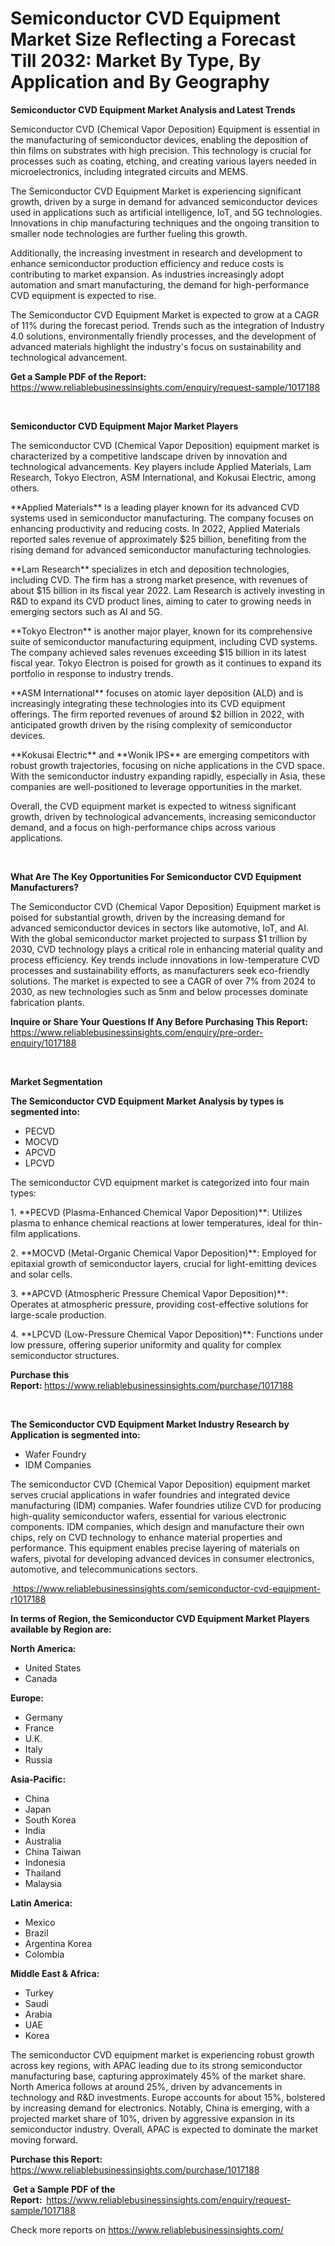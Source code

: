 <p><h1>Semiconductor CVD Equipment Market Size Reflecting a Forecast Till 2032: Market By Type, By Application and By Geography</h1></p><p><strong>Semiconductor CVD Equipment Market Analysis and Latest Trends</strong></p>
<p><p>Semiconductor CVD (Chemical Vapor Deposition) Equipment is essential in the manufacturing of semiconductor devices, enabling the deposition of thin films on substrates with high precision. This technology is crucial for processes such as coating, etching, and creating various layers needed in microelectronics, including integrated circuits and MEMS. </p><p>The Semiconductor CVD Equipment Market is experiencing significant growth, driven by a surge in demand for advanced semiconductor devices used in applications such as artificial intelligence, IoT, and 5G technologies. Innovations in chip manufacturing techniques and the ongoing transition to smaller node technologies are further fueling this growth. </p><p>Additionally, the increasing investment in research and development to enhance semiconductor production efficiency and reduce costs is contributing to market expansion. As industries increasingly adopt automation and smart manufacturing, the demand for high-performance CVD equipment is expected to rise. </p><p>The Semiconductor CVD Equipment Market is expected to grow at a CAGR of 11% during the forecast period. Trends such as the integration of Industry 4.0 solutions, environmentally friendly processes, and the development of advanced materials highlight the industry's focus on sustainability and technological advancement.</p></p>
<p><strong>Get a Sample PDF of the Report:&nbsp;</strong> <a href="https://www.reliablebusinessinsights.com/enquiry/request-sample/1017188?utm_campaign=3134&utm_medium=2&utm_source=Github&utm_content=ia&utm_term=06042025&utm_id=semiconductor-cvd-equipment">https://www.reliablebusinessinsights.com/enquiry/request-sample/1017188</a></p>
<p>&nbsp;</p>
<p><strong>Semiconductor CVD Equipment Major Market Players</strong></p>
<p><p>The semiconductor CVD (Chemical Vapor Deposition) equipment market is characterized by a competitive landscape driven by innovation and technological advancements. Key players include Applied Materials, Lam Research, Tokyo Electron, ASM International, and Kokusai Electric, among others.</p><p>**Applied Materials** is a leading player known for its advanced CVD systems used in semiconductor manufacturing. The company focuses on enhancing productivity and reducing costs. In 2022, Applied Materials reported sales revenue of approximately $25 billion, benefiting from the rising demand for advanced semiconductor manufacturing technologies.</p><p>**Lam Research** specializes in etch and deposition technologies, including CVD. The firm has a strong market presence, with revenues of about $15 billion in its fiscal year 2022. Lam Research is actively investing in R&D to expand its CVD product lines, aiming to cater to growing needs in emerging sectors such as AI and 5G.</p><p>**Tokyo Electron** is another major player, known for its comprehensive suite of semiconductor manufacturing equipment, including CVD systems. The company achieved sales revenues exceeding $15 billion in its latest fiscal year. Tokyo Electron is poised for growth as it continues to expand its portfolio in response to industry trends.</p><p>**ASM International** focuses on atomic layer deposition (ALD) and is increasingly integrating these technologies into its CVD equipment offerings. The firm reported revenues of around $2 billion in 2022, with anticipated growth driven by the rising complexity of semiconductor devices.</p><p>**Kokusai Electric** and **Wonik IPS** are emerging competitors with robust growth trajectories, focusing on niche applications in the CVD space. With the semiconductor industry expanding rapidly, especially in Asia, these companies are well-positioned to leverage opportunities in the market.</p><p>Overall, the CVD equipment market is expected to witness significant growth, driven by technological advancements, increasing semiconductor demand, and a focus on high-performance chips across various applications.</p></p>
<p>&nbsp;</p>
<p><strong>What Are The Key Opportunities For Semiconductor CVD Equipment Manufacturers?</strong></p>
<p><p>The Semiconductor CVD (Chemical Vapor Deposition) Equipment market is poised for substantial growth, driven by the increasing demand for advanced semiconductor devices in sectors like automotive, IoT, and AI. With the global semiconductor market projected to surpass $1 trillion by 2030, CVD technology plays a critical role in enhancing material quality and process efficiency. Key trends include innovations in low-temperature CVD processes and sustainability efforts, as manufacturers seek eco-friendly solutions. The market is expected to see a CAGR of over 7% from 2024 to 2030, as new technologies such as 5nm and below processes dominate fabrication plants.</p></p>
<p><strong>Inquire or Share Your Questions If Any Before Purchasing This Report:</strong> <a href="https://www.reliablebusinessinsights.com/enquiry/pre-order-enquiry/1017188?utm_campaign=3134&utm_medium=2&utm_source=Github&utm_content=ia&utm_term=06042025&utm_id=semiconductor-cvd-equipment">https://www.reliablebusinessinsights.com/enquiry/pre-order-enquiry/1017188</a></p>
<p>&nbsp;</p>
<p><strong>Market Segmentation</strong></p>
<p><strong>The Semiconductor CVD Equipment Market Analysis by types is segmented into:</strong></p>
<p><ul><li>PECVD</li><li>MOCVD</li><li>APCVD</li><li>LPCVD</li></ul></p>
<p><p>The semiconductor CVD equipment market is categorized into four main types: </p><p>1. **PECVD (Plasma-Enhanced Chemical Vapor Deposition)**: Utilizes plasma to enhance chemical reactions at lower temperatures, ideal for thin-film applications. </p><p>2. **MOCVD (Metal-Organic Chemical Vapor Deposition)**: Employed for epitaxial growth of semiconductor layers, crucial for light-emitting devices and solar cells.</p><p>3. **APCVD (Atmospheric Pressure Chemical Vapor Deposition)**: Operates at atmospheric pressure, providing cost-effective solutions for large-scale production.</p><p>4. **LPCVD (Low-Pressure Chemical Vapor Deposition)**: Functions under low pressure, offering superior uniformity and quality for complex semiconductor structures.</p></p>
<p><strong>Purchase this Report:&nbsp;</strong><a href="https://www.reliablebusinessinsights.com/purchase/1017188?utm_campaign=3134&utm_medium=2&utm_source=Github&utm_content=ia&utm_term=06042025&utm_id=semiconductor-cvd-equipment">https://www.reliablebusinessinsights.com/purchase/1017188</a></p>
<p>&nbsp;</p>
<p><strong>The Semiconductor CVD Equipment Market Industry Research by Application is segmented into:</strong></p>
<p><ul><li>Wafer Foundry</li><li>IDM Companies</li></ul></p>
<p><p>The semiconductor CVD (Chemical Vapor Deposition) equipment market serves crucial applications in wafer foundries and integrated device manufacturing (IDM) companies. Wafer foundries utilize CVD for producing high-quality semiconductor wafers, essential for various electronic components. IDM companies, which design and manufacture their own chips, rely on CVD technology to enhance material properties and performance. This equipment enables precise layering of materials on wafers, pivotal for developing advanced devices in consumer electronics, automotive, and telecommunications sectors.</p></p>
<p><a href="https://www.reliablebusinessinsights.com/semiconductor-cvd-equipment-r1017188?utm_campaign=3134&utm_medium=2&utm_source=Github&utm_content=ia&utm_term=06042025&utm_id=semiconductor-cvd-equipment">&nbsp;https://www.reliablebusinessinsights.com/semiconductor-cvd-equipment-r1017188</a></p>
<p><strong>In terms of Region, the Semiconductor CVD Equipment Market Players available by Region are:</strong></p>
<p>
    <p> <strong> North America: </strong>
        <ul>
            <li>United States</li>
            <li>Canada</li>
        </ul>
        </p> 
    <p> <strong> Europe: </strong>
        <ul>
            <li>Germany</li>
            <li>France</li>
            <li>U.K.</li>
            <li>Italy</li>
            <li>Russia</li>
        </ul>
        </p> 
    <p> <strong> Asia-Pacific: </strong>
        <ul>
            <li>China</li>
            <li>Japan</li>
            <li>South Korea</li>
            <li>India</li>
            <li>Australia</li>
            <li>China Taiwan</li>
            <li>Indonesia</li>
            <li>Thailand</li>
            <li>Malaysia</li>
        </ul>
        </p> 
    <p> <strong> Latin America: </strong>
        <ul>
            <li>Mexico</li>
            <li>Brazil</li>
            <li>Argentina Korea</li>
            <li>Colombia</li>
        </ul>
        </p> 
    <p> <strong> Middle East & Africa: </strong>
        <ul>
            <li>Turkey</li>
            <li>Saudi</li>
            <li>Arabia</li>
            <li>UAE</li>
            <li>Korea</li>
        </ul>
    </p>
    </p>
<p><p>The semiconductor CVD equipment market is experiencing robust growth across key regions, with APAC leading due to its strong semiconductor manufacturing base, capturing approximately 45% of the market share. North America follows at around 25%, driven by advancements in technology and R&D investments. Europe accounts for about 15%, bolstered by increasing demand for electronics. Notably, China is emerging, with a projected market share of 10%, driven by aggressive expansion in its semiconductor industry. Overall, APAC is expected to dominate the market moving forward.</p></p>
<p><strong>Purchase this Report: </strong><a href="https://www.reliablebusinessinsights.com/purchase/1017188?utm_campaign=3134&utm_medium=2&utm_source=Github&utm_content=ia&utm_term=06042025&utm_id=semiconductor-cvd-equipment">https://www.reliablebusinessinsights.com/purchase/1017188</a></p>
<p>&nbsp;<strong>Get a Sample PDF of the Report:&nbsp;&nbsp;</strong><a href="https://www.reliablebusinessinsights.com/enquiry/request-sample/1017188?utm_campaign=3134&utm_medium=2&utm_source=Github&utm_content=ia&utm_term=06042025&utm_id=semiconductor-cvd-equipment">https://www.reliablebusinessinsights.com/enquiry/request-sample/1017188</a></p>
<p><strong></strong></p>
<p>Check more reports on <a href="https://www.reliablebusinessinsights.com/?utm_campaign=3134&utm_medium=2&utm_source=Github&utm_content=ia&utm_term=06042025&utm_id=semiconductor-cvd-equipment">https://www.reliablebusinessinsights.com/</a></p>